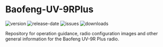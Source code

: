 # Baofeng-UV-9RPlus

![version](https://img.shields.io/github/v/release/SamuelNetherway460/Baofeng-UV-9RPlus?sort=semver)
![release-date](https://img.shields.io/github/release-date/SamuelNetherway460/Baofeng-UV-9RPlus)
![issues](https://img.shields.io/github/issues/SamuelNetherway460/Baofeng-UV-9RPlus)
![downloads](https://img.shields.io/github/downloads/SamuelNetherway460/Baofeng-UV-9RPlus/total)

Repository for operation guidance, radio configuration images and other general information for the Baofeng UV-9R Plus radio.

